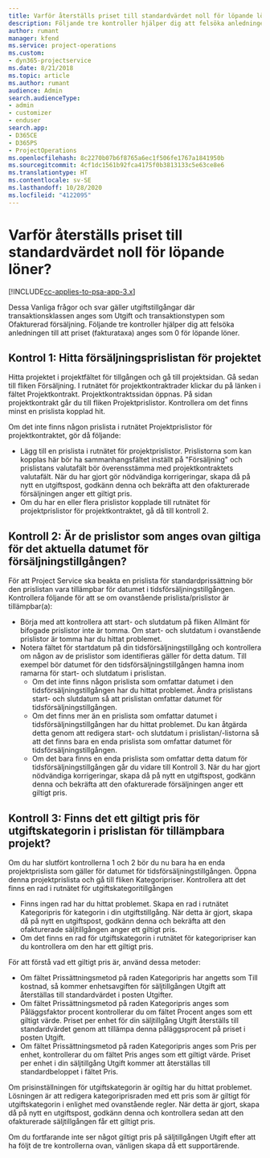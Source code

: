 ```yaml
---
title: Varför återställs priset till standardvärdet noll för löpande löner?
description: Följande tre kontroller hjälper dig att felsöka anledningen till att priset anges som standardvärdet 0 för löpande löner.
author: rumant
manager: kfend
ms.service: project-operations
ms.custom:
- dyn365-projectservice
ms.date: 8/21/2018
ms.topic: article
ms.author: rumant
audience: Admin
search.audienceType:
- admin
- customizer
- enduser
search.app:
- D365CE
- D365PS
- ProjectOperations
ms.openlocfilehash: 8c2270b07b6f8765a6ec1f506fe1767a1841950b
ms.sourcegitcommit: 4cf1dc1561b92fca4175f0b3813133c5e63ce8e6
ms.translationtype: HT
ms.contentlocale: sv-SE
ms.lasthandoff: 10/28/2020
ms.locfileid: "4122095"
---
```

# <a name="why-is-the-price-defaulting-to-zero-on-expense-sales-actuals"></a>Varför återställs priset till standardvärdet noll för löpande löner?

[!INCLUDE[cc-applies-to-psa-app-3.x](../includes/cc-applies-to-psa-app-3x.md)]

Dessa Vanliga frågor och svar gäller utgiftstillgångar där transaktionsklassen anges som Utgift och transaktionstypen som Ofakturerad försäljning. Följande tre kontroller hjälper dig att felsöka anledningen till att priset (fakturataxa) anges som 0 för löpande löner.

## <a name="check-1-identify-the-sales-price-list-for-project"></a>Kontrol 1: Hitta försäljningsprislistan för projektet

Hitta projektet i projektfältet för tillgången och gå till projektsidan. Gå sedan till fliken Försäljning. I rutnätet för projektkontraktrader klickar du på länken i fältet Projektkontrakt. Projektkontraktssidan öppnas. På sidan projektkontrakt går du till fliken Projektprislistor. Kontrollera om det finns minst en prislista kopplad hit.

Om det inte finns någon prislista i rutnätet Projektprislistor för projektkontraktet, gör då följande:

- Lägg till en prislista i rutnätet för projektprislistor. Prislistorna som kan kopplas här bör ha sammanhangsfältet inställt på "Försäljning" och prislistans valutafält bör överensstämma med projektkontraktets valutafält. När du har gjort gör nödvändiga korrigeringar, skapa då på nytt en utgiftspost, godkänn denna och bekräfta att den ofakturerade försäljningen anger ett giltigt pris.
- Om du har en eller flera prislistor kopplade till rutnätet för projektprislistor för projektkontraktet, gå då till kontroll 2.

## <a name="check-2-are-any-of-the-price-lists-identified-above-valid-for-the-specific-date-of-the-expense-actual"></a>Kontroll 2: Är de prislistor som anges ovan giltiga för det aktuella datumet för försäljningstillgången?

För att Project Service ska beakta en prislista för standardprissättning bör den prislistan vara tillämpbar för datumet i tidsförsäljningstillgången. Kontrollera följande för att se om ovanstående prislista/prislistor är tillämpbar(a):

- Börja med att kontrollera att start- och slutdatum på fliken Allmänt för bifogade prislistor inte är tomma. Om start- och slutdatum i ovanstående prislistor är tomma har du hittat problemet. 
- Notera fältet för startdatum på din tidsförsäljningstillgång och kontrollera om någon av de prislistor som identifieras gäller för detta datum. Till exempel bör datumet för den tidsförsäljningstillgången hamna inom ramarna för start- och slutdatum i prislistan. 
    - Om det inte finns någon prislista som omfattar datumet i den tidsförsäljningstillgången har du hittat problemet. Ändra prislistans start- och slutdatum så att prislistan omfattar datumet för tidsförsäljningstillgången. 
    - Om det finns mer än en prislista som omfattar datumet i tidsförsäljningstillgången har du hittat problemet. Du kan åtgärda detta genom att redigera start- och slutdatum i prislistan/-listorna så att det finns bara en enda prislista som omfattar datumet för tidsförsäljningstillgången. 
    - Om det bara finns en enda prislista som omfattar detta datum för tidsförsäljningstillgången går du vidare till Kontroll 3.
När du har gjort nödvändiga korrigeringar, skapa då på nytt en utgiftspost, godkänn denna och bekräfta att den ofakturerade försäljningen anger ett giltigt pris.

## <a name="check-3-is-there-a-valid-price-for-the-expense-category-in-the-applicable-project-price-list"></a>Kontroll 3: Finns det ett giltigt pris för utgiftskategorin i prislistan för tillämpbara projekt? 

Om du har slutfört kontrollerna 1 och 2 bör du nu bara ha en enda projektprislista som gäller för datumet för tidsförsäljningstillgången. Öppna denna projektprislista och gå till fliken Kategoripriser. Kontrollera att det finns en rad i rutnätet för utgiftskategoritillgången
 
- Finns ingen rad har du hittat problemet. Skapa en rad i rutnätet Kategoripris för kategorin i din utgiftstillgång. När detta är gjort, skapa då på nytt en utgiftspost, godkänn denna och bekräfta att den ofakturerade säljtillgången anger ett giltigt pris. 
- Om det finns en rad för utgiftskategorin i rutnätet för kategoripriser kan du kontrollera om den har ett giltigt pris.

För att förstå vad ett giltigt pris är, använd dessa metoder:

- Om fältet Prissättningsmetod på raden Kategoripris har angetts som Till kostnad, så kommer enhetsavgiften för säljtillgången Utgift att återställas till standardvärdet i posten Utgifter.
- Om fältet Prissättningsmetod på raden Kategoripris anges som Påläggsfaktor procent kontrollerar du om fältet Procent anges som ett giltigt värde. Priset per enhet för din säljtillgång Utgift återställs till standardvärdet genom att tillämpa denna påläggsprocent på priset i posten Utgift.
- Om fältet Prissättningsmetod på raden Kategoripris anges som Pris per enhet, kontrollerar du om fältet Pris anges som ett giltigt värde. Priset per enhet i din säljtillgång Utgift kommer att återställas till standardbeloppet i fältet Pris.

Om prisinställningen för utgiftskategorin är ogiltig har du hittat problemet. Lösningen är att redigera kategoriprisraden med ett pris som är giltigt för utgiftskategorin i enlighet med ovanstående regler. När detta är gjort, skapa då på nytt en utgiftspost, godkänn denna och kontrollera sedan att den ofakturerade säljtillgången får ett giltigt pris.

Om du fortfarande inte ser något giltigt pris på säljtillgången Utgift efter att ha följt de tre kontrollerna ovan, vänligen skapa då ett supportärende.



